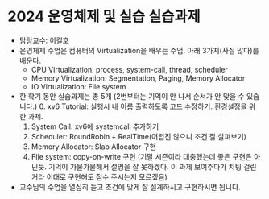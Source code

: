 # 2024 운영체제 및 실습 실습과제
- 담당교수: 이길호
- 운영체제 수업은 컴퓨터의 Virtualization을 배우는 수업. 아래 3가지(사실 많다)를 배운다.
  - CPU Virtualization: process, system-call, thread, scheduler
  - Memory Virtualization: Segmentation, Paging, Memory Allocator
  - IO Virtualization: File system
- 한 학기 동안 실습과제는 총 5개 (2번부터는 기억이 안 나서 순서가 안 맞을 수 있습니다.)
  0. xv6 Tutorial: 실행시 내 이름 출력하도록 코드 수정하기. 환경설정을 위한 과제.
  1. System Call: xv6에 systemcall 추가하기
  2. Scheduler: RoundRobin + RealTime(어렵진 않으니 조건 잘 살펴보기)
  3. Memory Allocator: Slab Allocator 구현
  4. File system: copy-on-write 구현 (기말 시즌이라 대충했는데 좋은 구현은 아닌듯. 기억이 가물가물해서 설명을 잘 못하겠다. 이 과제 보여주다가 치팅 걸린거라 이대로 구현해도 점수 주시는지 모르겠음)
- 교수님의 수업을 열심히 듣고 조건에 맞게 잘 설계하시고 구현하시면 됩니다.
